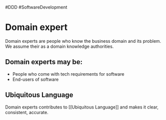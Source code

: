 #DDD #SoftwareDevelopment
# Domain expert
Domain experts are people who know the business domain and its problem. We assume their as a domain knowledge authorities.

## Domain experts may be:
- People who come with tech requirements for software
- End-users of software

## Ubiquitous Language
Domain experts contributes to [[Ubiquitous Language]] and makes it clear, consistent, accurate.
